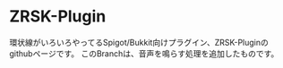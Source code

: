 # ZRSK-Plugin
環状線がいろいろやってるSpigot/Bukkit向けプラグイン、ZRSK-Pluginのgithubページです。
このBranchは、音声を鳴らす処理を追加したものです。

